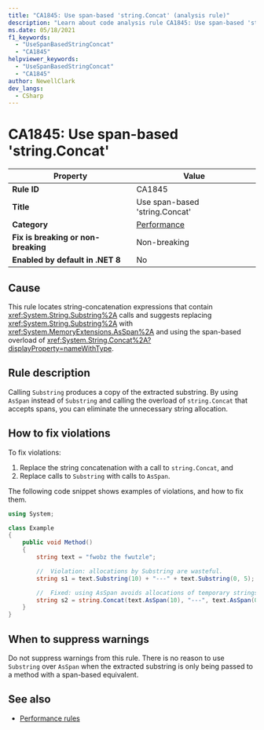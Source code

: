 ```yaml
---
title: "CA1845: Use span-based 'string.Concat' (analysis rule)"
description: "Learn about code analysis rule CA1845: Use span-based 'string.Concat'"
ms.date: 05/18/2021
f1_keywords:
  - "UseSpanBasedStringConcat"
  - "CA1845"
helpviewer_keywords:
  - "UseSpanBasedStringConcat"
  - "CA1845"
author: NewellClark
dev_langs:
  - CSharp
---
```

# CA1845: Use span-based 'string.Concat'

| Property                            | Value                                  |
|-------------------------------------|----------------------------------------|
| **Rule ID**                         | CA1845                                 |
| **Title**                           | Use span-based 'string.Concat'         |
| **Category**                        | [Performance](performance-warnings.md) |
| **Fix is breaking or non-breaking** | Non-breaking                           |
| **Enabled by default in .NET 8**    | No                                     |

## Cause

This rule locates string-concatenation expressions that contain <xref:System.String.Substring%2A> calls and suggests replacing <xref:System.String.Substring%2A> with <xref:System.MemoryExtensions.AsSpan%2A> and using the span-based overload of <xref:System.String.Concat%2A?displayProperty=nameWithType>.

## Rule description

Calling `Substring` produces a copy of the extracted substring. By using `AsSpan` instead of `Substring` and calling the overload of `string.Concat` that accepts spans, you can eliminate the unnecessary string allocation.

## How to fix violations

To fix violations:

1. Replace the string concatenation with a call to `string.Concat`, and
2. Replace calls to `Substring` with calls to `AsSpan`.

The following code snippet shows examples of violations, and how to fix them.

```csharp
using System;

class Example
{
    public void Method()
    {
        string text = "fwobz the fwutzle";

        //  Violation: allocations by Substring are wasteful.
        string s1 = text.Substring(10) + "---" + text.Substring(0, 5);

        //  Fixed: using AsSpan avoids allocations of temporary strings.
        string s2 = string.Concat(text.AsSpan(10), "---", text.AsSpan(0, 5));
    }
}
```

## When to suppress warnings

Do not suppress warnings from this rule. There is no reason to use `Substring` over `AsSpan` when the extracted substring is only being passed to a method with a span-based equivalent.

## See also

- [Performance rules](performance-warnings.md)
